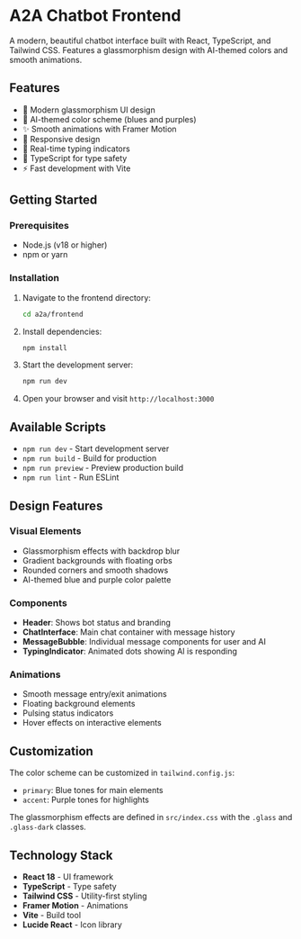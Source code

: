 # A2A Chatbot Frontend

A modern, beautiful chatbot interface built with React, TypeScript, and Tailwind CSS. Features a glassmorphism design with AI-themed colors and smooth animations.

## Features

- 🎨 Modern glassmorphism UI design
- 🤖 AI-themed color scheme (blues and purples)
- ✨ Smooth animations with Framer Motion
- 📱 Responsive design
- 💬 Real-time typing indicators
- 🎯 TypeScript for type safety
- ⚡ Fast development with Vite

## Getting Started

### Prerequisites

- Node.js (v18 or higher)
- npm or yarn

### Installation

1. Navigate to the frontend directory:
   ```bash
   cd a2a/frontend
   ```

2. Install dependencies:
   ```bash
   npm install
   ```

3. Start the development server:
   ```bash
   npm run dev
   ```

4. Open your browser and visit `http://localhost:3000`

## Available Scripts

- `npm run dev` - Start development server
- `npm run build` - Build for production
- `npm run preview` - Preview production build
- `npm run lint` - Run ESLint

## Design Features

### Visual Elements
- Glassmorphism effects with backdrop blur
- Gradient backgrounds with floating orbs
- Rounded corners and smooth shadows
- AI-themed blue and purple color palette

### Components
- **Header**: Shows bot status and branding
- **ChatInterface**: Main chat container with message history
- **MessageBubble**: Individual message components for user and AI
- **TypingIndicator**: Animated dots showing AI is responding

### Animations
- Smooth message entry/exit animations
- Floating background elements
- Pulsing status indicators
- Hover effects on interactive elements

## Customization

The color scheme can be customized in `tailwind.config.js`:
- `primary`: Blue tones for main elements
- `accent`: Purple tones for highlights

The glassmorphism effects are defined in `src/index.css` with the `.glass` and `.glass-dark` classes.

## Technology Stack

- **React 18** - UI framework
- **TypeScript** - Type safety
- **Tailwind CSS** - Utility-first styling
- **Framer Motion** - Animations
- **Vite** - Build tool
- **Lucide React** - Icon library
